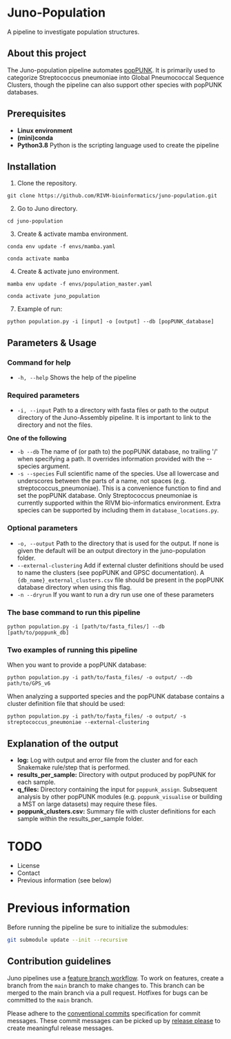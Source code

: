 # Juno-Population

A pipeline to investigate population structures.

## About this project
The Juno-population pipeline automates [popPUNK](https://www/poppunk.net). It is primarily used to categorize Streptococcus pneumoniae into Global Pneumococcal Sequence Clusters, though the pipeline can also support other species with popPUNK databases.

## Prerequisites
* **Linux environment**
* **(mini)conda**
* **Python3.8** Python is the scripting language used to create the pipeline

## Installation
1. Clone the repository.
```
git clone https://github.com/RIVM-bioinformatics/juno-population.git
```
2. Go to Juno directory.
```
cd juno-population
```
3. Create & activate mamba environment.
```
conda env update -f envs/mamba.yaml
```
```
conda activate mamba
```

4. Create & activate juno environment.
```
mamba env update -f envs/population_master.yaml
```
```
conda activate juno_population
```

7. Example of run:
```
python population.py -i [input] -o [output] --db [popPUNK_database]
```

## Parameters & Usage
### Command for help
* ```-h, --help``` Shows the help of the pipeline

### Required parameters
* ```-i, --input``` Path to a directory with fasta files or path to the output directory of the Juno-Assembly pipeline. It is important to link to the directory and not the files.

**One of the following**
* ```-b --db``` The name of (or path to) the popPUNK database, no trailing '/' when specifying a path. It overrides information provided with the --species argument.
* ```-s --species``` Full scientific name of the species. Use all lowercase and underscores between the parts of a name, not spaces (e.g. streptococcus_pneumoniae). This is a convenience function to find and set the popPUNK database. Only Streptococcus pneumoniae is currently supported within the RIVM bio-informatics environment. Extra species can be supported by including them in ```database_locations.py```.

### Optional parameters
* ```-o, --output```    Path to the directory that is used for the output. If none is given the default will be an output directory in the juno-population folder.
* ```--external-clustering```    Add if external cluster definitions should be used to name the clusters (see popPUNK and GPSC documentation). A ```{db_name}_external_clusters.csv``` file should be present in the popPUNK database directory when using this flag.
* ```-n --dryrun```     If you want to run a dry run use one of these parameters

### The base command to run this pipeline
```
python population.py -i [path/to/fasta_files/] --db [path/to/poppunk_db]
```
### Two examples of running this pipeline

When you want to provide a popPUNK database:
```
python population.py -i path/to/fasta_files/ -o output/ --db path/to/GPS_v6
```

When analyzing a supported species and the popPUNK database contains a cluster definition file that should be used:
```
python population.py -i path/to/fasta_files/ -o output/ -s streptococcus_pneumoniae --external-clustering
```

## Explanation of the output
* **log:** Log with output and error file from the cluster and for each Snakemake rule/step that is performed.
* **results_per_sample:** Directory with output produced by popPUNK for each sample.
* **q_files:** Directory containing the input for ```poppunk_assign```. Subsequent analysis by other popPUNK modules (e.g. ```poppunk_visualise``` or building a MST on large datasets) may require these files.
* **poppunk_clusters.csv:** Summary file with cluster definitions for each sample within the results_per_sample folder.

# TODO
* License
* Contact
* Previous information (see below)

# Previous information
Before running the pipeline be sure to initialize the submodules:
```bash
git submodule update --init --recursive
```
## Contribution guidelines
Juno pipelines use a [feature branch workflow](https://www.atlassian.com/git/tutorials/comparing-workflows/feature-branch-workflow). To work on features, create a branch from the `main` branch to make changes to. This branch can be merged to the main branch via a pull request. Hotfixes for bugs can be committed to the `main` branch.

Please adhere to the [conventional commits](https://www.conventionalcommits.org/) specification for commit messages. These commit messages can be picked up by [release please](https://github.com/googleapis/release-please) to create meaningful release messages.

